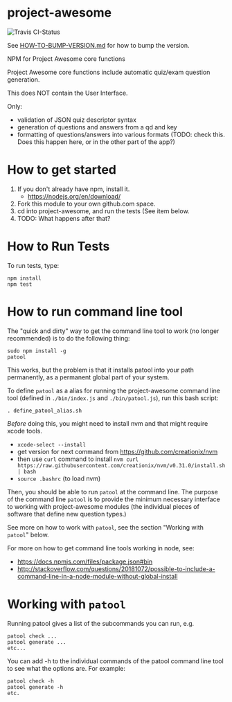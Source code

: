 # project-awesome
 
![Travis CI-Status](https://travis-ci.org/project-awesome/pa-service.svg?branch=master)
 
 
See [HOW-TO-BUMP-VERSION.md](/HOW-TO-BUMP-VERSION.md) for how to bump the version. 

NPM for Project Awesome core functions

Project Awesome core functions include automatic quiz/exam question generation.

This does NOT contain the User Interface.  

Only:
* validation of JSON quiz descriptor syntax
* generation of questions and answers from a qd and key
* formatting of questions/answers into various formats (TODO: check this.  Does this happen here, or in the other part of the app?)

# How to get started


1. If you don't already have npm, install it. 
    * https://nodejs.org/en/download/
1. Fork this module to your own github.com space.
2. cd into project-awesome, and run the tests (See item below.
3. TODO: What happens after that?

# How to Run Tests
To run tests, type: 

```
npm install
npm test
```

# How to run command line tool

The "quick and dirty" way to get the command line tool to work (no longer recommended) is to do the following thing:

```
sudo npm install -g
patool
```

This works, but the problem is that it installs patool into your path permanently, as a permanent global
part of your system.     


To define `patool` as a alias for running the project-awesome command line tool (defined in
`./bin/index.js` and `./bin/patool.js`), run this bash script:

```
. define_patool_alias.sh
```

*Before* doing this, you might need to install nvm and that might require
xcode tools. 

   * `xcode-select --install`
   * get version for next command from https://github.com/creationix/nvm
   * then use `curl` command to install `nvm curl https://raw.githubusercontent.com/creationix/nvm/v0.31.0/install.sh | bash`
   * `source .bashrc`     (to load nvm)


Then, you should be able to run `patool` at the command line.  The purpose of the 
command line `patool` is to provide the minimum necessary interface to working with 
project-awesome modules (the individual pieces of software that define new question types.)

See more on how to work with `patool`, see the section "Working with `patool`" below.

For more on how to get command line tools working in node, see:

* <https://docs.npmjs.com/files/package.json#bin>
* <http://stackoverflow.com/questions/20181072/possible-to-include-a-command-line-in-a-node-module-without-global-install>

# Working with `patool`

Running patool gives a list of the subcommands you can run, e.g. 


```
patool check ...
patool generate ...
etc...
```

You can add -h to the individual commands of the patool command line tool to see 
what the options are.  For example:

```
patool check -h
patool generate -h
etc.

```
